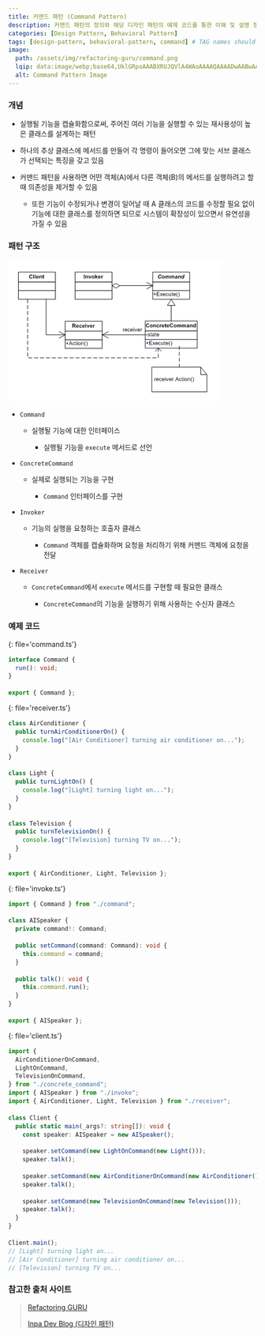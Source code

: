```yaml
---
title: 커맨드 패턴 (Command Pattern)
description: 커맨드 패턴의 정의와 해당 디자인 패턴의 예제 코드를 통한 이해 및 설명 정리
categories: [Design Pattern, Behavioral Pattern]
tags: [design-pattern, behavioral-pattern, command] # TAG names should always be lowercase
image:
  path: /assets/img/refactoring-guru/command.png
  lqip: data:image/webp;base64,UklGRpoAAABXRUJQVlA4WAoAAAAQAAAADwAABwAAQUxQSDIAAAARL0AmbZurmr57yyIiqE8oiG0bejIYEQTgqiDA9vqnsUSI6H+oAERp2HZ65qP/VIAWAFZQOCBCAAAA8AEAnQEqEAAIAAVAfCWkAALp8sF8rgRgAP7o9FDvMCkMde9PK7euH5M1m6VWoDXf2FkP3BqV0ZYbO6NA/VFIAAAA
  alt: Command Pattern Image
---
```


### 개념

- 실행될 기능을 캡슐화함으로써, 주어진 여러 기능을 실행할 수 있는 재사용성이 높은 클래스를 설계하는 패턴

- 하나의 추상 클래스에 메서드를 만들어 각 명령이 들어오면 그에 맞는 서브 클래스가 선택되는 특징을 갖고 있음

- 커맨드 패턴을 사용하면 어떤 객체(A)에서 다른 객체(B)의 메서드를 실행하려고 할 때 의존성을 제거할 수 있음

  - 또한 기능이 수정되거나 변경이 일어날 때 A 클래스의 코드를 수정할 필요 없이 기능에 대한 클래스를 정의하면 되므로 시스템이 확장성이 있으면서 유연성을 가질 수 있음

### 패턴 구조

![command](/assets/img/structure/command.png)

- `Command`

  - 실행될 기능에 대한 인터페이스

    - 실행될 기능을 `execute` 메서드로 선언

- `ConcreteCommand`

  - 실제로 실행되는 기능을 구현

    - `Command` 인터페이스를 구현

- `Invoker`

  - 기능의 실행을 요청하는 호출자 클래스

    - `Command` 객체를 캡슐화하며 요청을 처리하기 위해 커맨드 객체에 요청을 전달

- `Receiver`

  - `ConcreteCommand`에서 `execute` 메서드를 구현할 때 필요한 클래스

    - `ConcreteCommand`의 기능을 실행하기 위해 사용하는 수신자 클래스

### 예제 코드

{: file='command.ts'}

```ts
interface Command {
  run(): void;
}

export { Command };
```

{: file='receiver.ts'}

```ts
class AirConditioner {
  public turnAirConditionerOn() {
    console.log("[Air Conditioner] turning air conditioner on...");
  }
}

class Light {
  public turnLightOn() {
    console.log("[Light] turning light on...");
  }
}

class Television {
  public turnTelevisionOn() {
    console.log("[Television] turning TV on...");
  }
}

export { AirConditioner, Light, Television };
```

{: file='invoke.ts'}

```ts
import { Command } from "./command";

class AISpeaker {
  private command!: Command;

  public setCommand(command: Command): void {
    this.command = command;
  }

  public talk(): void {
    this.command.run();
  }
}

export { AISpeaker };
```

{: file='client.ts'}

```ts
import {
  AirConditionerOnCommand,
  LightOnCommand,
  TelevisionOnCommand,
} from "./concrete_command";
import { AISpeaker } from "./invoke";
import { AirConditioner, Light, Television } from "./receiver";

class Client {
  public static main(_args?: string[]): void {
    const speaker: AISpeaker = new AISpeaker();

    speaker.setCommand(new LightOnCommand(new Light()));
    speaker.talk();

    speaker.setCommand(new AirConditionerOnCommand(new AirConditioner()));
    speaker.talk();

    speaker.setCommand(new TelevisionOnCommand(new Television()));
    speaker.talk();
  }
}

Client.main();
// [Light] turning light on...
// [Air Conditioner] turning air conditioner on...
// [Television] turning TV on...
```

### 참고한 출처 사이트

> [Refactoring GURU](https://refactoring.guru/ko/design-patterns)
>
> [Inpa Dev Blog (디자인 패턴)](https://inpa.tistory.com/category/%EB%94%94%EC%9E%90%EC%9D%B8%20%ED%8C%A8%ED%84%B4)
